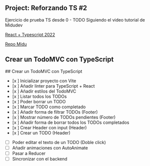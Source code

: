 ## Project: Reforzando TS #2

Ejercicio de prueba TS desde 0 - TODO
Siguiendo el video tutorial de Midudev

[React + Typescript 2022](https://youtu.be/4lAYfsq-2TE?si=SniQ07rcMegYiY-U)

[Repo Midu](https://github.com/midudev/aprendiendo-react/tree/master/projects/08-todo-app-typescript)

## Crear un TodoMVC con TypeScript

## Crear un TodoMVC con TypeScript

- [x ] Inicializar proyecto con Vite
- [x ] Añadir linter para TypeScript + React
- [x ] Añadir estilos del TodoMVC
- [x ] Listar todos los TODOs
- [x ] Poder borrar un TODO
- [x ] Marcar TODO como completado
- [x ] Añadir forma de filtrar TODOs (Footer)
- [x ] Mostrar número de TODOs pendientes (Footer)
- [x ] Añadir forma de borrar todos los TODOs completados
- [x ] Crear Header con input (Header)
- [x ] Crear un TODO (Header)
- [ ] Poder editar el texto de un TODO (Doble click)
- [ ] Añadir animaciones con AutoAnimate
- [ ] Pasar a Reducer
- [ ] Sincronizar con el backend
